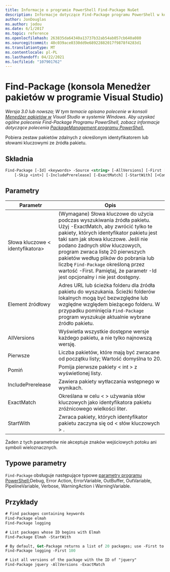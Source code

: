 ```yaml
---
title: Informacje o programie PowerShell Find-Package NuGet
description: Informacje dotyczące Find-Package programu PowerShell w konsoli Menedżer pakietów NuGet w programie Visual Studio.
author: JonDouglas
ms.author: jodou
ms.date: 6/1/2017
ms.topic: reference
ms.openlocfilehash: 263835da64340a13737b32ab54ab057cb640a080
ms.sourcegitcommit: 40c039ace0330dd9e68922882017f9878f4283d1
ms.translationtype: MT
ms.contentlocale: pl-PL
ms.lasthandoff: 04/22/2021
ms.locfileid: "107901762"
---
```

# <a name="find-package-package-manager-console-in-visual-studio"></a>Find-Package (konsola Menedżer pakietów w programie Visual Studio)

*Wersja 3.0 lub nowsza; W tym temacie opisano polecenie w konsoli [Menedżer pakietów w](../../consume-packages/install-use-packages-powershell.md) Visual Studio w systemie Windows. Aby uzyskać ogólne polecenie Find-Package Programu PowerShell, zobacz informacje dotyczące polecenia [PackageManagement programu PowerShell.](/powershell/module/packagemanagement)*

Pobiera zestaw pakietów zdalnych z określonym identyfikatorem lub słowami kluczowymi ze źródła pakietu.

## <a name="syntax"></a>Składnia

```ps
Find-Package [-Id] <keywords> -Source <string> [-AllVersions] [-First [<int>]]
    [-Skip <int>] [-IncludePrerelease] [-ExactMatch] [-StartWith] [<CommonParameters>]
```

## <a name="parameters"></a>Parametry

| Parametr | Opis |
| --- | --- |
| Słowa kluczowe &lt; identyfikatora&gt; | (Wymagane) Słowa kluczowe do użycia podczas wyszukiwania źródła pakietu. Użyj -ExactMatch, aby zwrócić tylko te pakiety, których identyfikator pakietu jest taki sam jak słowa kluczowe. Jeśli nie podano żadnych słów kluczowych, program zwraca listę 20 pierwszych pakietów według plików do pobrania lub liczbę `Find-Package` określoną przez wartość -First. Pamiętaj, że parametr -Id jest opcjonalny i nie jest dostępny. |
| Element źródłowy | Adres URL lub ścieżka folderu dla źródła pakietu do wyszukania. Ścieżki folderów lokalnych mogą być bezwzględne lub względne względem bieżącego folderu. W przypadku pominięcia `Find-Package` program wyszukuje aktualnie wybrane źródło pakietu. |
| AllVersions | Wyświetla wszystkie dostępne wersje każdego pakietu, a nie tylko najnowszą wersję. |
| Pierwsze | Liczba pakietów, które mają być zwracane od początku listy; Wartość domyślna to 20. |
| Pomiń | Pomija pierwsze pakiety &lt; int &gt; z wyświetlonej listy.  |
| IncludePrerelease | Zawiera pakiety wytłaczania wstępnego w wynikach. |
| ExactMatch | Określana w celu &lt; &gt; używania słów kluczowych jako identyfikatora pakietu zróżnicowego wielkości liter. |
| StartWith | Zwraca pakiety, których identyfikator pakietu zaczyna się od &lt; słów kluczowych &gt; . |

Żaden z tych parametrów nie akceptuje znaków wejściowych potoku ani symboli wieloznacznych.

## <a name="common-parameters"></a>Typowe parametry

`Find-Package` obsługuje następujące typowe [parametry programu PowerShell:](/powershell/module/microsoft.powershell.core/about/about_commonparameters)Debug, Error Action, ErrorVariable, OutBuffer, OutVariable, PipelineVariable, Verbose, WarningAction i WarningVariable.

## <a name="examples"></a>Przykłady

```ps
# Find packages containing keywords
Find-Package elmah
Find-Package logging

# List packages whose ID begins with Elmah
Find-Package Elmah -StartWith

# By default, Get-Package returns a list of 20 packages; use -First to show more
Find-Package logging -First 100

# List all versions of the package with the ID of "jquery"
Find-Package jquery -AllVersions -ExactMatch
```